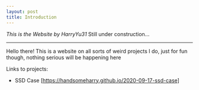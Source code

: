 ```yaml
---
layout: post
title: Introduction
---
```


*This is the Website by HarryYu31*
Still under construction...

-----
Hello there! This is a website on all sorts of weird projects I do, just for fun though, nothing serious will be happening here

Links to projects:
* SSD Case [https://handsomeharry.github.io/2020-09-17-ssd-case]
